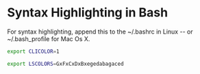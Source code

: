 Syntax Highlighting in Bash
==========================

For syntax highlighting, append this to the ~/.bashrc in Linux -- or ~/.bash_profile for Mac Os X.

```bash
export CLICOLOR=1

export LSCOLORS=GxFxCxDxBxegedabagaced
```
